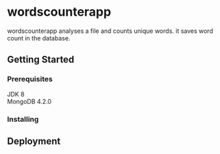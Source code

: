 # wordscounterapp

wordscounterapp analyses a file and counts unique words. it saves word count in the database.

## Getting Started

### Prerequisites

JDK 8
<br>
MongoDB 4.2.0


### Installing

## Deployment

